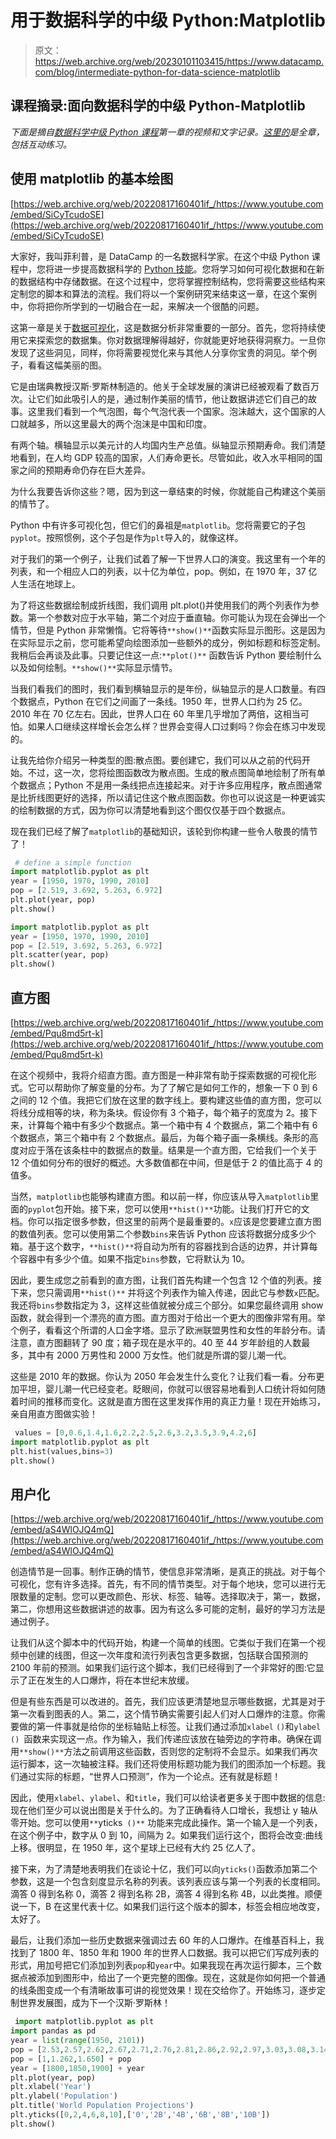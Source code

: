 # 用于数据科学的中级 Python:Matplotlib

> 原文：<https://web.archive.org/web/20230101103415/https://www.datacamp.com/blog/intermediate-python-for-data-science-matplotlib>

## 课程摘录:面向数据科学的中级 Python-Matplotlib

*下面是摘自[数据科学中级 Python 课程](https://web.archive.org/web/20220817160401/https://www.datacamp.com/courses/intermediate-python-for-data-science/)第一章的视频和文字记录。[这里的](https://web.archive.org/web/20220817160401/https://www.datacamp.com/courses/intermediate-python-for-data-science/)是全章，包括互动练习。*

## 使用 matplotlib 的基本绘图

[https://web.archive.org/web/20220817160401if_/https://www.youtube.com/embed/SiCyTcudoSE](https://web.archive.org/web/20220817160401if_/https://www.youtube.com/embed/SiCyTcudoSE)

大家好，我叫菲利普，是 DataCamp 的一名数据科学家。在这个中级 Python 课程中，您将进一步提高数据科学的 [Python 技能](https://web.archive.org/web/20220817160401/https://www.datacamp.com/learn/python)。您将学习如何可视化数据和在新的数据结构中存储数据。在这个过程中，您将掌握控制结构，您将需要这些结构来定制您的脚本和算法的流程。我们将以一个案例研究来结束这一章，在这个案例中，你将把你所学到的一切融合在一起，来解决一个很酷的问题。

这第一章是关于[数据可视化](https://web.archive.org/web/20220817160401/https://www.datacamp.com/data-courses/data-visualization-courses)，这是数据分析非常重要的一部分。首先，您将持续使用它来探索您的数据集。你对数据理解得越好，你就能更好地获得洞察力。一旦你发现了这些洞见，同样，你将需要视觉化来与其他人分享你宝贵的洞见。举个例子，看看这幅美丽的图。



它是由瑞典教授汉斯·罗斯林制造的。他关于全球发展的演讲已经被观看了数百万次。让它们如此吸引人的是，通过制作美丽的情节，他让数据讲述它们自己的故事。这里我们看到一个气泡图，每个气泡代表一个国家。泡沫越大，这个国家的人口就越多，所以这里最大的两个泡沫是中国和印度。

有两个轴。横轴显示以美元计的人均国内生产总值。纵轴显示预期寿命。我们清楚地看到，在人均 GDP 较高的国家，人们寿命更长。尽管如此，收入水平相同的国家之间的预期寿命仍存在巨大差异。

为什么我要告诉你这些？嗯，因为到这一章结束的时候，你就能自己构建这个美丽的情节了。

Python 中有许多可视化包，但它们的鼻祖是`matplotlib`。您将需要它的子包`pyplot`。按照惯例，这个子包是作为`plt`导入的，就像这样。

对于我们的第一个例子，让我们试着了解一下世界人口的演变。我这里有一个年的列表，和一个相应人口的列表，以十亿为单位，pop。例如，在 1970 年，37 亿人生活在地球上。

为了将这些数据绘制成折线图，我们调用 plt.plot()并使用我们的两个列表作为参数。第一个参数对应于水平轴，第二个对应于垂直轴。你可能认为现在会弹出一个情节，但是 Python 非常懒惰。它将等待`**show()**`函数实际显示图形。这是因为在实际显示之前，您可能希望向绘图添加一些额外的成分，例如标题和标签定制。我稍后会再谈及此事。只要记住这一点:`**plot()**` 函数告诉 Python 要绘制什么以及如何绘制。`**show()**`实际显示情节。

当我们看我们的图时，我们看到横轴显示的是年份，纵轴显示的是人口数量。有四个数据点，Python 在它们之间画了一条线。1950 年，世界人口约为 25 亿。2010 年在 70 亿左右。因此，世界人口在 60 年里几乎增加了两倍，这相当可怕。如果人口继续这样增长会怎么样？世界会变得人口过剩吗？你会在练习中发现的。

让我先给你介绍另一种类型的图:散点图。要创建它，我们可以从之前的代码开始。不过，这一次，您将绘图函数改为散点图。生成的散点图简单地绘制了所有单个数据点；Python 不是用一条线把点连接起来。对于许多应用程序，散点图通常是比折线图更好的选择，所以请记住这个散点图函数。你也可以说这是一种更诚实的绘制数据的方式，因为你可以清楚地看到这个图仅仅基于四个数据点。

现在我们已经了解了`matplotlib`的基础知识，该轮到你构建一些令人敬畏的情节了！

```py
 # define a simple function
import matplotlib.pyplot as plt
year = [1950, 1970, 1990, 2010]
pop = [2.519, 3.692, 5.263, 6.972]
plt.plot(year, pop)
plt.show()

import matplotlib.pyplot as plt
year = [1950, 1970, 1990, 2010]
pop = [2.519, 3.692, 5.263, 6.972]
plt.scatter(year, pop)
plt.show() 
```

## 直方图

[https://web.archive.org/web/20220817160401if_/https://www.youtube.com/embed/Pqu8md5rt-k](https://web.archive.org/web/20220817160401if_/https://www.youtube.com/embed/Pqu8md5rt-k)

在这个视频中，我将介绍直方图。直方图是一种非常有助于探索数据的可视化形式。它可以帮助你了解变量的分布。为了了解它是如何工作的，想象一下 0 到 6 之间的 12 个值。我把它们放在这里的数字线上。要构建这些值的直方图，您可以将线分成相等的块，称为条块。假设你有 3 个箱子，每个箱子的宽度为 2。接下来，计算每个箱中有多少个数据点。第一个箱中有 4 个数据点，第二个箱中有 6 个数据点，第三个箱中有 2 个数据点。最后，为每个箱子画一条横线。条形的高度对应于落在该条柱中的数据点的数量。结果是一个直方图，它给我们一个关于 12 个值如何分布的很好的概述。大多数值都在中间，但是低于 2 的值比高于 4 的值多。

当然，`matplotlib`也能够构建直方图。和以前一样，你应该从导入`matplotlib`里面的`pyplot`包开始。接下来，您可以使用`**hist()**`功能。让我们打开它的文档。你可以指定很多参数，但这里的前两个是最重要的。`x`应该是您要建立直方图的数值列表。您可以使用第二个参数`bins`来告诉 Python 应该将数据分成多少个箱。基于这个数字，`**hist()**`将自动为所有的容器找到合适的边界，并计算每个容器中有多少个值。如果不指定`bins`参数，它将默认为 10。

因此，要生成您之前看到的直方图，让我们首先构建一个包含 12 个值的列表。接下来，您只需调用`**hist()**` 并将这个列表作为输入传递，因此它与参数`x`匹配。我还将`bins`参数指定为 3，这样这些值就被分成三个部分。如果您最终调用 show 函数，就会得到一个漂亮的直方图。直方图对于给出一个更大的图像非常有用。举个例子，看看这个所谓的人口金字塔。显示了欧洲联盟男性和女性的年龄分布。请注意，直方图翻转了 90 度；箱子现在是水平的。40 至 44 岁年龄组的人数最多，其中有 2000 万男性和 2000 万女性。他们就是所谓的婴儿潮一代。

这些是 2010 年的数据。你认为 2050 年会发生什么变化？让我们看一看。分布更加平坦，婴儿潮一代已经变老。眨眼间，你就可以很容易地看到人口统计将如何随着时间的推移而变化。这就是直方图在这里发挥作用的真正力量！现在开始练习，亲自用直方图做实验！

```py
 values = [0,0.6,1.4,1.6,2.2,2.5,2.6,3.2,3.5,3.9,4.2,6]
import matplotlib.pyplot as plt
plt.hist(values,bins=3)
plt.show() 
```

## 用户化

[https://web.archive.org/web/20220817160401if_/https://www.youtube.com/embed/aS4WlOJQ4mQ](https://web.archive.org/web/20220817160401if_/https://www.youtube.com/embed/aS4WlOJQ4mQ)

创造情节是一回事。制作正确的情节，使信息非常清晰，是真正的挑战。对于每个可视化，您有许多选择。首先，有不同的情节类型。对于每个地块，您可以进行无限数量的定制。您可以更改颜色、形状、标签、轴等。选择取决于，第一，数据，第二，你想用这些数据讲述的故事。因为有这么多可能的定制，最好的学习方法是通过例子。

让我们从这个脚本中的代码开始，构建一个简单的线图。它类似于我们在第一个视频中创建的线图，但这一次年度和流行列表包含更多数据，包括联合国预测的 2100 年前的预测。如果我们运行这个脚本，我们已经得到了一个非常好的图:它显示了正在发生的人口爆炸，将在本世纪末放缓。

但是有些东西是可以改进的。首先，我们应该更清楚地显示哪些数据，尤其是对于第一次看到图表的人。第二，这个情节确实需要引起人们对人口爆炸的注意。你需要做的第一件事就是给你的坐标轴贴上标签。让我们通过添加`xlabel` `()`和`ylabel` `() `函数来实现这一点。作为输入，我们传递应该放在轴旁边的字符串。确保在调用`**show()**`方法之前调用这些函数，否则您的定制将不会显示。如果我们再次运行脚本，这一次轴被注释。我们还将使用标题功能为我们的图添加一个标题。我们通过实际的标题，“世界人口预测”，作为一个论点。还有就是标题！

因此，使用`xlabel`、`ylabel`、和`title`，我们可以给读者更多关于图中数据的信息:现在他们至少可以说出图是关于什么的。为了正确看待人口增长，我想让 y 轴从零开始。您可以使用`**`yticks` ()**` 功能来完成此操作。第一个输入是一个列表，在这个例子中，数字从 0 到 10，间隔为 2。如果我们运行这个，图将会改变:曲线上移。很明显，在 1950 年，这个星球上已经有大约 25 亿人了。

接下来，为了清楚地表明我们在谈论十亿，我们可以向`yticks()`函数添加第二个参数，这是一个包含刻度显示名称的列表。该列表应该与第一个列表的长度相同。滴答 0 得到名称 0，滴答 2 得到名称 2B，滴答 4 得到名称 4B，以此类推。顺便说一下，B 在这里代表十亿。如果我们运行这个版本的脚本，标签会相应地改变，太好了。

最后，让我们添加一些历史数据来强调过去 60 年的人口爆炸。在维基百科上，我找到了 1800 年、1850 年和 1900 年的世界人口数据。我可以把它们写成列表的形式，用加号把它们添加到列表`pop`和`year`中。如果我现在再次运行脚本，三个数据点被添加到图形中，给出了一个更完整的图像。现在，这就是你如何把一个普通的线条图变成一个有清晰故事可讲的视觉效果！现在交给你了。开始练习，逐步定制世界发展图，成为下一个汉斯·罗斯林！

```py
 import matplotlib.pyplot as plt
import pandas as pd
year = list(range(1950, 2101))
pop = [2.53,2.57,2.62,2.67,2.71,2.76,2.81,2.86,2.92,2.97,3.03,3.08,3.14,3.2,3.26,3.33,3.4,3.47,3.54,3.62,3.69,3.77,3.84,3.92,4.,4.07,4.15,4.22,4.3,4.37,4.45,4.53,4.61,4.69,4.78,4.86,4.95,5.05,5.14,5.23,5.32,5.41,5.49,5.58,5.66,5.74,5.82,5.9,5.98,6.05,6.13,6.2,6.28,6.36,6.44,6.51,6.59,6.67,6.75,6.83,6.92,7.,7.08,7.16,7.24,7.32,7.4,7.48,7.56,7.64,7.72,7.79,7.87,7.94,8.01,8.08,8.15,8.22,8.29,8.36,8.42,8.49,8.56,8.62,8.68,8.74,8.8,8.86,8.92,8.98,9.04,9.09,9.15,9.2,9.26,9.31,9.36,9.41,9.46,9.5,9.55,9.6,9.64,9.68,9.73,9.77,9.81,9.85,9.88,9.92,9.96,9.99,10.03,10.06,10.09,10.13,10.16,10.19,10.22,10.25,10.28,10.31,10.33,10.36,10.38,10.41,10.43,10.46,10.48,10.5,10.52,10.55,10.57,10.59,10.61,10.63,10.65,10.66,10.68,10.7,10.72,10.73,10.75,10.77,10.78,10.79,10.81,10.82,10.83,10.84,10.85]
pop = [1,1.262,1.650] + pop
year = [1800,1850,1900] + year
plt.plot(year, pop)
plt.xlabel('Year')
plt.ylabel('Population')
plt.title('World Population Projections')
plt.yticks([0,2,4,6,8,10],['0','2B','4B','6B','8B','10B'])
plt.show() 
```

